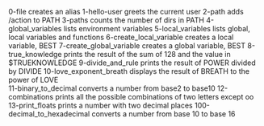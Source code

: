 0-file creates an alias
1-hello-user greets the current user
2-path adds /action to PATH
3-paths counts the number of dirs in PATH
4-global_variables lists environment variables
5-local_variables lists global, local variables and functions
6-create_local_variable creates a local variable, BEST
7-create_global_variable creates a global variable, BEST
8-true_knowledge prints the result of the sum of 128 and the value in $TRUEKNOWLEDGE
9-divide_and_rule prints the result of POWER divided by DIVIDE
10-love_exponent_breath displays the result of BREATH to the power of LOVE	
11-binary_to_decimal converts a number from base2 to base10
12-combinations prints all the possible combinations of two letters except oo
13-print_floats prints a  number with two decimal places
100-decimal_to_hexadecimal converts a number from base 10 to base 16
